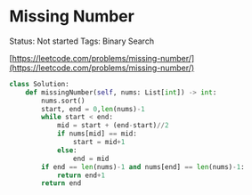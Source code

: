 # Missing Number

Status: Not started
Tags: Binary Search

[https://leetcode.com/problems/missing-number/](https://leetcode.com/problems/missing-number/)

```python
class Solution:
    def missingNumber(self, nums: List[int]) -> int:
        nums.sort()
        start, end = 0,len(nums)-1
        while start < end:
            mid = start + (end-start)//2
            if nums[mid] == mid:
                start = mid+1
            else:
                end = mid
        if end == len(nums)-1 and nums[end] == len(nums)-1:
            return end+1
        return end
```